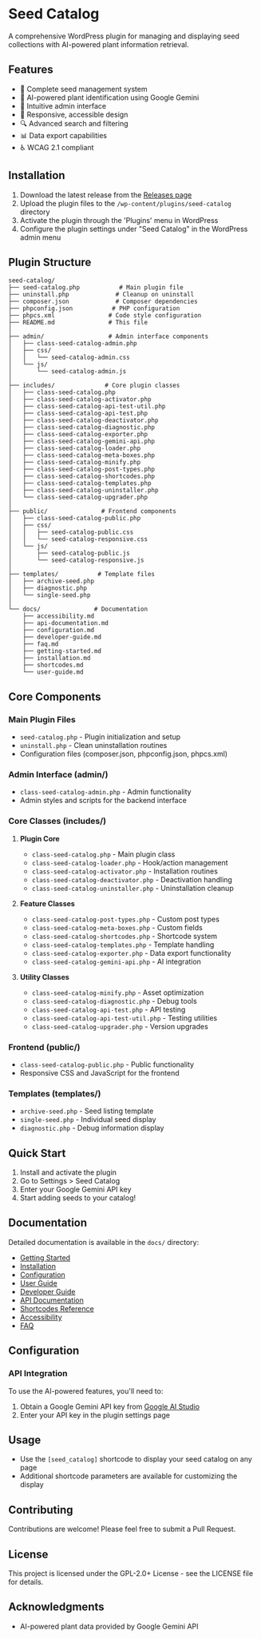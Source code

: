 # Seed Catalog

A comprehensive WordPress plugin for managing and displaying seed collections with AI-powered plant information retrieval.

## Features

- 🌱 Complete seed management system
- 🤖 AI-powered plant identification using Google Gemini
- 🎯 Intuitive admin interface
- 📱 Responsive, accessible design
- 🔍 Advanced search and filtering
- 📊 Data export capabilities
- ♿ WCAG 2.1 compliant

## Installation

1. Download the latest release from the [Releases page](https://github.com/abrianbaker80/seed-catalog-wp/releases)
2. Upload the plugin files to the `/wp-content/plugins/seed-catalog` directory
3. Activate the plugin through the 'Plugins' menu in WordPress
4. Configure the plugin settings under "Seed Catalog" in the WordPress admin menu

## Plugin Structure

```
seed-catalog/
├── seed-catalog.php           # Main plugin file
├── uninstall.php             # Cleanup on uninstall
├── composer.json             # Composer dependencies
├── phpconfig.json           # PHP configuration
├── phpcs.xml               # Code style configuration
├── README.md               # This file
│
├── admin/                  # Admin interface components
│   ├── class-seed-catalog-admin.php
│   ├── css/
│   │   └── seed-catalog-admin.css
│   └── js/
│       └── seed-catalog-admin.js
│
├── includes/              # Core plugin classes
│   ├── class-seed-catalog.php
│   ├── class-seed-catalog-activator.php
│   ├── class-seed-catalog-api-test-util.php
│   ├── class-seed-catalog-api-test.php
│   ├── class-seed-catalog-deactivator.php
│   ├── class-seed-catalog-diagnostic.php
│   ├── class-seed-catalog-exporter.php
│   ├── class-seed-catalog-gemini-api.php
│   ├── class-seed-catalog-loader.php
│   ├── class-seed-catalog-meta-boxes.php
│   ├── class-seed-catalog-minify.php
│   ├── class-seed-catalog-post-types.php
│   ├── class-seed-catalog-shortcodes.php
│   ├── class-seed-catalog-templates.php
│   ├── class-seed-catalog-uninstaller.php
│   └── class-seed-catalog-upgrader.php
│
├── public/               # Frontend components
│   ├── class-seed-catalog-public.php
│   ├── css/
│   │   ├── seed-catalog-public.css
│   │   └── seed-catalog-responsive.css
│   └── js/
│       ├── seed-catalog-public.js
│       └── seed-catalog-responsive.js
│
├── templates/           # Template files
│   ├── archive-seed.php
│   ├── diagnostic.php
│   └── single-seed.php
│
└── docs/               # Documentation
    ├── accessibility.md
    ├── api-documentation.md
    ├── configuration.md
    ├── developer-guide.md
    ├── faq.md
    ├── getting-started.md
    ├── installation.md
    ├── shortcodes.md
    └── user-guide.md
```

## Core Components

### Main Plugin Files
- `seed-catalog.php` - Plugin initialization and setup
- `uninstall.php` - Clean uninstallation routines
- Configuration files (composer.json, phpconfig.json, phpcs.xml)

### Admin Interface (admin/)
- `class-seed-catalog-admin.php` - Admin functionality
- Admin styles and scripts for the backend interface

### Core Classes (includes/)
1. **Plugin Core**
   - `class-seed-catalog.php` - Main plugin class
   - `class-seed-catalog-loader.php` - Hook/action management
   - `class-seed-catalog-activator.php` - Installation routines
   - `class-seed-catalog-deactivator.php` - Deactivation handling
   - `class-seed-catalog-uninstaller.php` - Uninstallation cleanup

2. **Feature Classes**
   - `class-seed-catalog-post-types.php` - Custom post types
   - `class-seed-catalog-meta-boxes.php` - Custom fields
   - `class-seed-catalog-shortcodes.php` - Shortcode system
   - `class-seed-catalog-templates.php` - Template handling
   - `class-seed-catalog-exporter.php` - Data export functionality
   - `class-seed-catalog-gemini-api.php` - AI integration

3. **Utility Classes**
   - `class-seed-catalog-minify.php` - Asset optimization
   - `class-seed-catalog-diagnostic.php` - Debug tools
   - `class-seed-catalog-api-test.php` - API testing
   - `class-seed-catalog-api-test-util.php` - Testing utilities
   - `class-seed-catalog-upgrader.php` - Version upgrades

### Frontend (public/)
- `class-seed-catalog-public.php` - Public functionality
- Responsive CSS and JavaScript for the frontend

### Templates (templates/)
- `archive-seed.php` - Seed listing template
- `single-seed.php` - Individual seed display
- `diagnostic.php` - Debug information display

## Quick Start

1. Install and activate the plugin
2. Go to Settings > Seed Catalog
3. Enter your Google Gemini API key
4. Start adding seeds to your catalog!

## Documentation

Detailed documentation is available in the `docs/` directory:

- [Getting Started](docs/getting-started.md)
- [Installation](docs/installation.md)
- [Configuration](docs/configuration.md)
- [User Guide](docs/user-guide.md)
- [Developer Guide](docs/developer-guide.md)
- [API Documentation](docs/api-documentation.md)
- [Shortcodes Reference](docs/shortcodes.md)
- [Accessibility](docs/accessibility.md)
- [FAQ](docs/faq.md)

## Configuration

### API Integration

To use the AI-powered features, you'll need to:

1. Obtain a Google Gemini API key from [Google AI Studio](https://makersuite.google.com/)
2. Enter your API key in the plugin settings page

## Usage

- Use the `[seed_catalog]` shortcode to display your seed catalog on any page
- Additional shortcode parameters are available for customizing the display

## Contributing

Contributions are welcome! Please feel free to submit a Pull Request.

## License

This project is licensed under the GPL-2.0+ License - see the LICENSE file for details.

## Acknowledgments

- AI-powered plant data provided by Google Gemini API